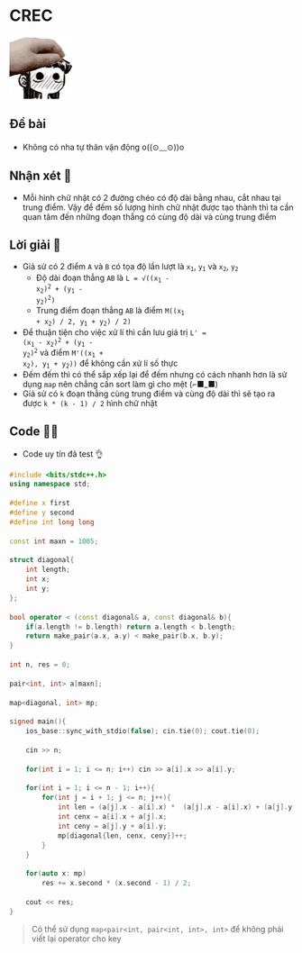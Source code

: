 # CREC
![Alt Text](https://github.com/LetterC67/public_archieve/blob/main/misc/pic/767065973072068639.gif)


## Đề bài
- Không có nha tự thân vận động o((⊙﹏⊙))o

## Nhận xét 🤔
- Mỗi hình chữ nhật có 2 đường chéo có độ dài bằng nhau, cắt nhau tại trung điểm. Vậy để đếm số lượng hình chữ nhật được tạo thành thì ta cần quan tâm đến những đoạn thẳng có cùng độ dài và cùng trung điểm

## Lời giải 🧾
- Giả sử có 2 điểm `A` và `B` có tọa độ lần lượt là <code>x<sub>1</sub></code>, <code>y<sub>1</sub></code> và <code>x<sub>2</sub></code>, <code>y<sub>2</sub></code>
  + Độ dài đoạn thẳng `AB` là <code>L = √((x<sub>1</sub> - x<sub>2</sub>)<sup>2</sup> + (y<sub>1</sub> - y<sub>2</sub>)<sup>2</sup>)</code>
  + Trung điểm đoạn thẳng `AB` là điểm <code>M((x<sub>1</sub> + x<sub>2</sub>) / 2, y<sub>1</sub> + y<sub>2</sub>) / 2)</code> 
- Để thuận tiện cho việc xử lí thì cần lưu giá trị <code>L' = (x<sub>1</sub> - x<sub>2</sub>)<sup>2</sup> + (y<sub>1</sub> - y<sub>2</sub>)<sup>2</sup></code> và điểm <code>M'((x<sub>1</sub> + x<sub>2</sub>), y<sub>1</sub> + y<sub>2</sub>))</code> để không cần xử lí số thực
- Đếm đếm thì có thể sắp xếp lại để đếm nhưng có cách nhanh hơn là sử dụng `map` nên chẳng cần sort làm gì cho mệt (⌐■_■)
- Giả sử có `k` đoạn thẳng cùng trung điểm và cùng độ dài thì sẽ tạo ra được `k * (k - 1) / 2` hình chữ nhật
 
## Code 👩‍💻
- Code uy tín đã test 👌

```c++
#include <bits/stdc++.h>
using namespace std;

#define x first
#define y second
#define int long long

const int maxn = 1005;

struct diagonal{
    int length;
    int x;
    int y;
};

bool operator < (const diagonal& a, const diagonal& b){
    if(a.length != b.length) return a.length < b.length;
    return make_pair(a.x, a.y) < make_pair(b.x, b.y);
}

int n, res = 0;

pair<int, int> a[maxn];

map<diagonal, int> mp;

signed main(){
    ios_base::sync_with_stdio(false); cin.tie(0); cout.tie(0);

    cin >> n;

    for(int i = 1; i <= n; i++) cin >> a[i].x >> a[i].y;

    for(int i = 1; i <= n - 1; i++){
        for(int j = i + 1; j <= n; j++){
            int len = (a[j].x - a[i].x) *  (a[j].x - a[i].x) + (a[j].y - a[i].y) * (a[j].y - a[i].y);
            int cenx = a[i].x + a[j].x;
            int ceny = a[j].y + a[i].y;
            mp[diagonal{len, cenx, ceny}]++;
        }
    }

    for(auto x: mp)
        res += x.second * (x.second - 1) / 2;

    cout << res;
}
```

> Có thể sử dụng `map<pair<int, pair<int, int>, int>` để không phải viết lại operator cho key
